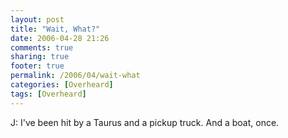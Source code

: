 ```yaml
---
layout: post
title: "Wait, What?"
date: 2006-04-28 21:26
comments: true
sharing: true
footer: true
permalink: /2006/04/wait-what
categories: [Overheard]
tags: [Overheard]
---
```

J: I've been hit by a Taurus and a pickup truck.  And a boat, once.
